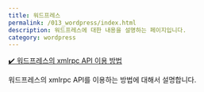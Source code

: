 ```yaml
---
title: 워드프레스 
permalink: /013_wordpress/index.html
description: 워드프레스에 대한 내용을 설명하는 페이지입니다. 
category: wordpress
---
```

[✔️ 워드프레스의 xmlrpc API 이용 방법](001-wordpress-xmlrpc-api.html '워드프레스의 xmlrpc API를 이용하는 방법에 대해서 설명합니다.')


워드프레스의 xmlrpc API를 이용하는 방법에 대해서 설명합니다.

